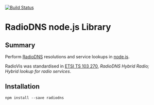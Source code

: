 [![Build Status](https://travis-ci.org/bbc/node-radiodns.svg?branch=master)](https://travis-ci.org/bbc/node-radiodns)


RadioDNS node.js Library
========================

## Summary

Perform [RadioDNS] resolutions and service lookups in [node.js].

RadioVis was standardised in [ETSI TS 103 270], _RadioDNS Hybrid Radio; Hybrid lookup for radio services_.


## Installation

    npm install --save radiodns




[node.js]:         https://nodejs.org/
[RadioDNS]:        https://en.wikipedia.org/wiki/RadioDNS
[ETSI TS 103 270]: http://www.etsi.org/deliver/etsi_ts/103200_103299/103270/01.01.01_60/ts_103270v010101p.pdf
